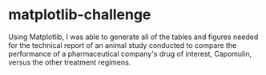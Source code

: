 # matplotlib-challenge

Using Matplotlib, I was able to generate all of the tables and figures needed for the technical report of an animal study conducted to compare the performance of a pharmaceutical company's drug of interest, Capomulin, versus the other treatment regimens. 
